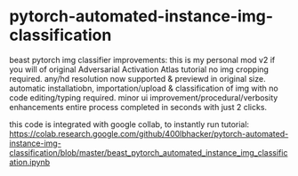 # pytorch-automated-instance-img-classification
beast pytorch img classifier
improvements: this is my personal mod v2 if you will of original Adversarial Activation Atlas tutorial no img cropping required. any/hd resolution now supported & previewd in original size. automatic installatiobn, importation/upload & classification of img with no code editing/typing required. minor ui improvement/procedural/verbosity enhancements entire process completed in seconds with just 2 clicks.

this code is integrated with google collab, to instantly run tutorial:
https://colab.research.google.com/github/400lbhacker/pytorch-automated-instance-img-classification/blob/master/beast_pytorch_automated_instance_img_classification.ipynb
